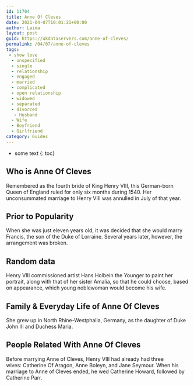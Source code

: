 ```yaml
---
id: 11704
title: Anne Of Cleves
date: 2021-04-07T10:01:21+00:00
author: Laima
layout: post
guid: https://ukdataservers.com/anne-of-cleves/
permalink: /04/07/anne-of-cleves
tags:
 - show love
  - unspecified
  - single
  - relationship
  - engaged
  - married
  - complicated
  - open relationship
  - widowed
  - separated
  - divorced
   - Husband
  - Wife
  - Boyfriend
  - Girlfriend
category: Guides
---
```


* some text
{: toc}


## Who is Anne Of Cleves
                  
                  
                  
Remembered as the fourth bride of King Henry VIII, this German-born Queen of England ruled for only six months during 1540. Her unconsummated marriage to Henry VIII was annulled in July of that year. 
                  
              
            
              
            
                
                
                
## Prior to Popularity
                  
                  
                  
When she was just eleven years old, it was decided that she would marry Francis, the son of the Duke of Lorraine. Several years later, however, the arrangement was broken.
                  
              
            
              
            
                
                
                
## Random data
                  
                  
                  
Henry VIII commissioned artist Hans Holbein the Younger to paint her portrait, along with that of her sister Amalia, so that he could choose, based on appearance, which young noblewoman would become his wife.
                  
              
            
              
            
                
                
                
## Family & Everyday Life of Anne Of Cleves
                  
                  
                  
She grew up in North Rhine-Westphalia, Germany, as the daughter of Duke John III and Duchess Maria.
                  
              
            
              
            
                
                
                
## People Related With Anne Of Cleves
                  
                  
                  
Before marrying Anne of Cleves, Henry VIII had already had three wives: Catherine Of Aragon, Anne Boleyn, and Jane Seymour. When his marriage to Anne of Cleves ended, he wed Catherine Howard, followed by Catherine Parr.
                  
              
            
              
            
                
              
            
              
              
            
            
              
            
          
          
          